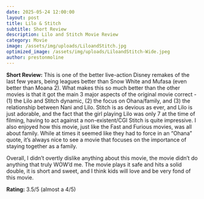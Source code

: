 ```yaml
---
date: 2025-05-24 12:00:00
layout: post
title: Lilo & Stitch
subtitle: Short Review
description: Lilo and Stitch Movie Review
category: Movie
image: /assets/img/uploads/LiloandStitch.jpg
optimized_image: /assets/img/uploads/LiloandStitch-Wide.jpeg
author: prestonmoline
---
```


**Short Review:**
This is one of the better live-action Disney remakes of the last few years, being leagues better than Snow White and Mufasa (even better than Moana 2). What makes this so much better than the other movies is that it got the main 3 major aspects of the original movie correct - (1) the Lilo and Stitch dynamic, (2) the focus on Ohana/family, and (3) the relationship between Nani and Lilo. Stitch is as devious as ever, and Lilo is just adorable, and the fact that the girl playing Lilo was only 7 at the time of filming, having to act against a non-existent/CGI Stitch is quite impressive. I also enjoyed how this movie, just like the Fast and Furious movies, was all about family. While at times it seemed like they had to force in an “Ohana” quote, it’s always nice to see a movie that focuses on the importance of staying together as a family.

Overall, I didn’t overtly dislike anything about this movie, the movie didn’t do anything that truly WOW’d me. The movie plays it safe and hits a solid double, it is short and sweet, and I think kids will love and be very fond of this movie.


**Rating:**
3.5/5 (almost a 4/5)
